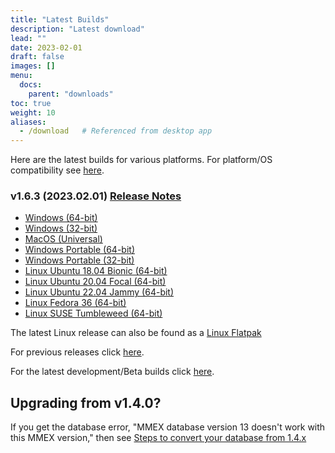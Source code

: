 ```yaml
---
title: "Latest Builds"
description: "Latest download"
lead: ""
date: 2023-02-01
draft: false
images: []
menu:
  docs:
    parent: "downloads"
toc: true
weight: 10
aliases:
  - /download   # Referenced from desktop app
---
```


Here are the latest builds for various platforms.  For platform/OS compatibility see [here](../compatibility).

### v1.6.3 (2023.02.01) [Release Notes](https://github.com/moneymanagerex/moneymanagerex/releases/tag/v1.6.3)

- [Windows (64-bit)](https://github.com/moneymanagerex/moneymanagerex/releases/download/v1.6.3/mmex-1.6.3-win64.exe)
- [Windows (32-bit)](https://github.com/moneymanagerex/moneymanagerex/releases/download/v1.6.3/mmex-1.6.3-win32.exe)
- [MacOS (Universal)](https://github.com/moneymanagerex/moneymanagerex/releases/download/v1.6.3/mmex-1.6.3-Darwin.dmg)
- [Windows Portable (64-bit)](https://github.com/moneymanagerex/moneymanagerex/releases/download/v1.6.3/mmex-1.6.3-win64-portable.zip)
- [Windows Portable (32-bit)](https://github.com/moneymanagerex/moneymanagerex/releases/download/v1.6.3/mmex-1.6.3-win32-portable.zip)
- [Linux Ubuntu 18.04 Bionic (64-bit)](https://github.com/moneymanagerex/moneymanagerex/releases/download/v1.6.3/mmex_1.6.3-Ubuntu.18.04.bionic_amd64.deb)
- [Linux Ubuntu 20.04 Focal (64-bit)](https://github.com/moneymanagerex/moneymanagerex/releases/download/v1.6.3/mmex_1.6.3-Ubuntu.20.04.focal_amd64.deb)
- [Linux Ubuntu 22.04 Jammy (64-bit)](https://github.com/moneymanagerex/moneymanagerex/releases/download/v1.6.3/mmex_1.6.3-Ubuntu.22.04.jammy_amd64.deb)
- [Linux Fedora 36 (64-bit)](https://github.com/moneymanagerex/moneymanagerex/releases/download/v1.6.3/mmex-1.6.3-Fedora.36.ThirtySix.fc36.x86_64.rpm)
- [Linux SUSE Tumbleweed (64-bit)](https://github.com/moneymanagerex/moneymanagerex/releases/download/v1.6.3/mmex-1.6.3-openSUSE.Tumbleweed.x86_64.rpm)

The latest Linux release can also be found as a [Linux Flatpak](https://flathub.org/apps/org.moneymanagerex.MMEX)

For previous releases click [here](../older).

For the latest development/Beta builds click [here](../development).

## Upgrading from v1.4.0?

If you get the database error, "MMEX database version 13 doesn't work with this MMEX version," 
then see [Steps to convert your database from 1.4.x](https://github.com/moneymanagerex/moneymanagerex/issues/2353)
